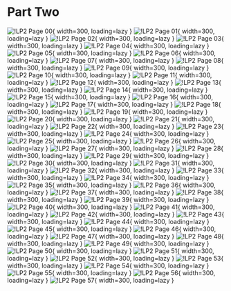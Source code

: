 # Part Two

![!LP2 Page 00](./../../assets/images/LP2_00.jpg){ width=300, loading=lazy }
![!LP2 Page 01](./../../assets/images/LP2_01.jpg){ width=300, loading=lazy }
![!LP2 Page 02](./../../assets/images/LP2_02.jpg){ width=300, loading=lazy }
![!LP2 Page 03](./../../assets/images/LP2_03.jpg){ width=300, loading=lazy }
![!LP2 Page 04](./../../assets/images/LP2_04.jpg){ width=300, loading=lazy }
![!LP2 Page 05](./../../assets/images/LP2_05.jpg){ width=300, loading=lazy }
![!LP2 Page 06](./../../assets/images/LP2_06.jpg){ width=300, loading=lazy }
![!LP2 Page 07](./../../assets/images/LP2_07.jpg){ width=300, loading=lazy }
![!LP2 Page 08](./../../assets/images/LP2_08.jpg){ width=300, loading=lazy }
![!LP2 Page 09](./../../assets/images/LP2_09.jpg){ width=300, loading=lazy }
![!LP2 Page 10](./../../assets/images/LP2_10.jpg){ width=300, loading=lazy }
![!LP2 Page 11](./../../assets/images/LP2_11.jpg){ width=300, loading=lazy }
![!LP2 Page 12](./../../assets/images/LP2_12.jpg){ width=300, loading=lazy }
![!LP2 Page 13](./../../assets/images/LP2_13.jpg){ width=300, loading=lazy }
![!LP2 Page 14](./../../assets/images/LP2_14.jpg){ width=300, loading=lazy }
![!LP2 Page 15](./../../assets/images/LP2_15.jpg){ width=300, loading=lazy }
![!LP2 Page 16](./../../assets/images/LP2_16.jpg){ width=300, loading=lazy }
![!LP2 Page 17](./../../assets/images/LP2_17.jpg){ width=300, loading=lazy }
![!LP2 Page 18](./../../assets/images/LP2_18.jpg){ width=300, loading=lazy }
![!LP2 Page 19](./../../assets/images/LP2_19.jpg){ width=300, loading=lazy }
![!LP2 Page 20](./../../assets/images/LP2_20.jpg){ width=300, loading=lazy }
![!LP2 Page 21](./../../assets/images/LP2_21.jpg){ width=300, loading=lazy }
![!LP2 Page 22](./../../assets/images/LP2_22.jpg){ width=300, loading=lazy }
![!LP2 Page 23](./../../assets/images/LP2_23.jpg){ width=300, loading=lazy }
![!LP2 Page 24](./../../assets/images/LP2_24.jpg){ width=300, loading=lazy }
![!LP2 Page 25](./../../assets/images/LP2_25.jpg){ width=300, loading=lazy }
![!LP2 Page 26](./../../assets/images/LP2_26.jpg){ width=300, loading=lazy }
![!LP2 Page 27](./../../assets/images/LP2_27.jpg){ width=300, loading=lazy }
![!LP2 Page 28](./../../assets/images/LP2_28.jpg){ width=300, loading=lazy }
![!LP2 Page 29](./../../assets/images/LP2_29.jpg){ width=300, loading=lazy }
![!LP2 Page 30](./../../assets/images/LP2_30.jpg){ width=300, loading=lazy }
![!LP2 Page 31](./../../assets/images/LP2_31.jpg){ width=300, loading=lazy }
![!LP2 Page 32](./../../assets/images/LP2_32.jpg){ width=300, loading=lazy }
![!LP2 Page 33](./../../assets/images/LP2_33.jpg){ width=300, loading=lazy }
![!LP2 Page 34](./../../assets/images/LP2_34.jpg){ width=300, loading=lazy }
![!LP2 Page 35](./../../assets/images/LP2_35.jpg){ width=300, loading=lazy }
![!LP2 Page 36](./../../assets/images/LP2_36.jpg){ width=300, loading=lazy }
![!LP2 Page 37](./../../assets/images/LP2_37.jpg){ width=300, loading=lazy }
![!LP2 Page 38](./../../assets/images/LP2_38.jpg){ width=300, loading=lazy }
![!LP2 Page 39](./../../assets/images/LP2_39.jpg){ width=300, loading=lazy }
![!LP2 Page 40](./../../assets/images/LP2_40.jpg){ width=300, loading=lazy }
![!LP2 Page 41](./../../assets/images/LP2_41.jpg){ width=300, loading=lazy }
![!LP2 Page 42](./../../assets/images/LP2_42.jpg){ width=300, loading=lazy }
![!LP2 Page 43](./../../assets/images/LP2_43.jpg){ width=300, loading=lazy }
![!LP2 Page 44](./../../assets/images/LP2_44.jpg){ width=300, loading=lazy }
![!LP2 Page 45](./../../assets/images/LP2_45.jpg){ width=300, loading=lazy }
![!LP2 Page 46](./../../assets/images/LP2_46.jpg){ width=300, loading=lazy }
![!LP2 Page 47](./../../assets/images/LP2_47.jpg){ width=300, loading=lazy }
![!LP2 Page 48](./../../assets/images/LP2_48.jpg){ width=300, loading=lazy }
![!LP2 Page 49](./../../assets/images/LP2_49.jpg){ width=300, loading=lazy }
![!LP2 Page 50](./../../assets/images/LP2_50.jpg){ width=300, loading=lazy }
![!LP2 Page 51](./../../assets/images/LP2_51.jpg){ width=300, loading=lazy }
![!LP2 Page 52](./../../assets/images/LP2_52.jpg){ width=300, loading=lazy }
![!LP2 Page 53](./../../assets/images/LP2_53.jpg){ width=300, loading=lazy }
![!LP2 Page 54](./../../assets/images/LP2_54.jpg){ width=300, loading=lazy }
![!LP2 Page 55](./../../assets/images/LP2_55.jpg){ width=300, loading=lazy }
![!LP2 Page 56](./../../assets/images/LP2_56.jpg){ width=300, loading=lazy }
![!LP2 Page 57](./../../assets/images/LP2_57.jpg){ width=300, loading=lazy }
